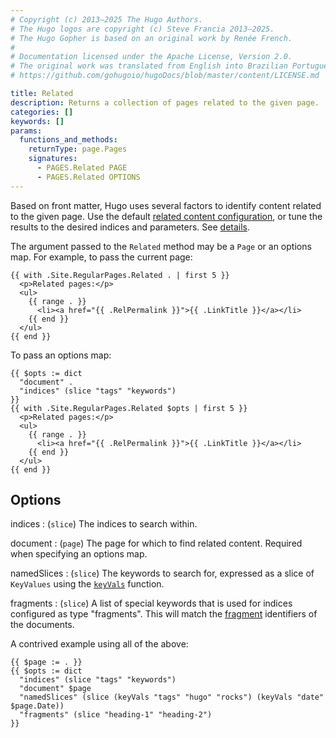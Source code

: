 ```yaml
---
# Copyright (c) 2013–2025 The Hugo Authors.
# The Hugo logos are copyright (c) Steve Francia 2013–2025.
# The Hugo Gopher is based on an original work by Renée French.
#
# Documentation licensed under the Apache License, Version 2.0.
# The original work was translated from English into Brazilian Portuguese.
# https://github.com/gohugoio/hugoDocs/blob/master/content/LICENSE.md

title: Related
description: Returns a collection of pages related to the given page.
categories: []
keywords: []
params:
  functions_and_methods:
    returnType: page.Pages
    signatures:
      - PAGES.Related PAGE
      - PAGES.Related OPTIONS
---
```


Based on front matter, Hugo uses several factors to identify content related to the given page. Use the default [related content configuration], or tune the results to the desired indices and parameters. See&nbsp;[details].

The argument passed to the `Related` method may be a `Page` or an options map. For example, to pass the current page:

```go-html-template {file="layouts/_default/single.html"}
{{ with .Site.RegularPages.Related . | first 5 }}
  <p>Related pages:</p>
  <ul>
    {{ range . }}
      <li><a href="{{ .RelPermalink }}">{{ .LinkTitle }}</a></li>
    {{ end }}
  </ul>
{{ end }}
```

To pass an options map:

```go-html-template {file="layouts/_default/single.html"}
{{ $opts := dict
  "document" .
  "indices" (slice "tags" "keywords")
}}
{{ with .Site.RegularPages.Related $opts | first 5 }}
  <p>Related pages:</p>
  <ul>
    {{ range . }}
      <li><a href="{{ .RelPermalink }}">{{ .LinkTitle }}</a></li>
    {{ end }}
  </ul>
{{ end }}
```

## Options

indices
: (`slice`) The indices to search within.

document
: (`page`) The page for which to find related content. Required when specifying an options map.

namedSlices
: (`slice`) The keywords to search for, expressed as a slice of `KeyValues` using the [`keyVals`] function.

[`keyVals`]: /functions/collections/keyvals/

fragments
: (`slice`) A list of special keywords that is used for indices configured as type "fragments". This will match the [fragment](g) identifiers of the documents.

A contrived example using all of the above:

```go-html-template
{{ $page := . }}
{{ $opts := dict
  "indices" (slice "tags" "keywords")
  "document" $page
  "namedSlices" (slice (keyVals "tags" "hugo" "rocks") (keyVals "date" $page.Date))
  "fragments" (slice "heading-1" "heading-2")
}}
```

[details]: /content-management/related-content/
[related content configuration]: /configuration/related-content/

